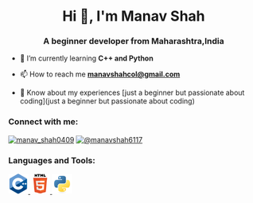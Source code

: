 <h1 align="center">Hi 👋, I'm Manav Shah</h1>
<h3 align="center">A beginner developer from Maharashtra,India</h3>

- 🌱 I’m currently learning **C++ and Python**

- 📫 How to reach me **manavshahcol@gmail.com**

- 📄 Know about my experiences [just a beginner but passionate about coding](just a beginner but passionate about coding)

<h3 align="left">Connect with me:</h3>
<p align="left">
<a href="https://instagram.com/manav_shah0409" target="blank"><img align="center" src="https://raw.githubusercontent.com/rahuldkjain/github-profile-readme-generator/master/src/images/icons/Social/instagram.svg" alt="manav_shah0409" height="30" width="40" /></a>
<a href="https://www.youtube.com/c/@manavshah6117" target="blank"><img align="center" src="https://raw.githubusercontent.com/rahuldkjain/github-profile-readme-generator/master/src/images/icons/Social/youtube.svg" alt="@manavshah6117" height="30" width="40" /></a>
</p>

<h3 align="left">Languages and Tools:</h3>
<p align="left"> <a href="https://www.w3schools.com/cpp/" target="_blank" rel="noreferrer"> <img src="https://raw.githubusercontent.com/devicons/devicon/master/icons/cplusplus/cplusplus-original.svg" alt="cplusplus" width="40" height="40"/> </a> <a href="https://www.w3.org/html/" target="_blank" rel="noreferrer"> <img src="https://raw.githubusercontent.com/devicons/devicon/master/icons/html5/html5-original-wordmark.svg" alt="html5" width="40" height="40"/> </a> <a href="https://www.python.org" target="_blank" rel="noreferrer"> <img src="https://raw.githubusercontent.com/devicons/devicon/master/icons/python/python-original.svg" alt="python" width="40" height="40"/> </a> </p>
